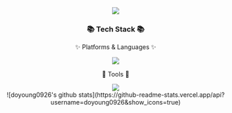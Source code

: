 <!--
**doyoung0926/doyoung0926** is a ✨ _special_ ✨ repository because its `README.md` (this file) appears on your GitHub profile.

Here are some ideas to get you started:

- 🔭 I’m currently working on ...
- 🌱 I’m currently learning ...
- 👯 I’m looking to collaborate on ...
- 🤔 I’m looking for help with ...
- 💬 Ask me about ...
- 📫 How to reach me: ...
- 😄 Pronouns: ...
- ⚡ Fun fact: ...
-->



<div align=center>
	<img src="https://capsule-render.vercel.app/api?type=waving&color=0:f7f5f5,100:64b3f4&height=300&section=header&text=Doyoung%20Git😎&fontSize=90"/>
</div>

<div align=center>
	<h3>📚 Tech Stack 📚</h3>
	<p>✨ Platforms & Languages ✨</p>
</div>

<div align=center>
	 <img src="https://img.shields.io/badge/Python-3776AB?style=flat&logo=Python&logoColor=white"/>
</div>

<div align=center>
	<p>🔨 Tools 🔨</p>
</div>

<div align=center>
	 <img src="https://img.shields.io/badge/Visual Studio Code-007ACC?style=flat&logo=Visual Studio Code&logoColor=white"/>
</div>

<div align='center'>
![doyoung0926's github stats](https://github-readme-stats.vercel.app/api?username=doyoung0926&show_icons=true)
</div>
